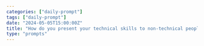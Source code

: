 ```yaml
---
categories: ["daily-prompt"]
tags: ["daily-prompt"]
date: "2024-05-05T15:00:00Z"
title: "How do you present your technical skills to non-technical people?"
type: "prompts"
---
```

